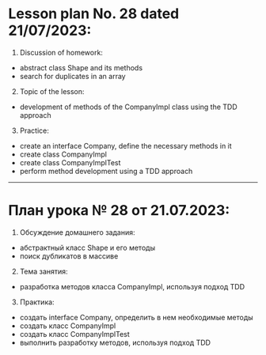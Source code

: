# Lesson plan No. 28 dated 21/07/2023:
1. Discussion of homework:
- abstract class Shape and its methods
- search for duplicates in an array

2. Topic of the lesson:
- development of methods of the CompanyImpl class using the TDD approach

3. Practice:
- create an interface Company, define the necessary methods in it
- create class CompanyImpl
- create class CompanyImplTest
- perform method development using a TDD approach

______________________

# План урока № 28 от 21.07.2023:

1. Обсуждение домашнего задания:
- абстрактный класс Shape и его методы 
- поиск дубликатов в массиве

2. Тема занятия:
- разработка методов класса CompanyImpl, используя подход TDD

3. Практика:
 - создать interface Company, определить в нем необходимые методы 
 - создать класс CompanyImpl 
 - создать класс CompanyImplTest
 - выполнить разработку методов, используя подход TDD






